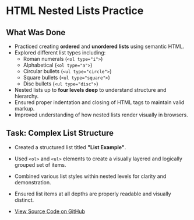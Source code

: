 # HTML Nested Lists Practice

## What Was Done

- Practiced creating **ordered** and **unordered lists** using semantic HTML.
- Explored different list types including:
  - Roman numerals (`<ol type="i">`)
  - Alphabetical (`<ol type="a">`)
  - Circular bullets (`<ul type="circle">`)
  - Square bullets (`<ul type="square">`)
  - Disc bullets (`<ul type="disc">`)
- Nested lists up to **four levels deep** to understand structure and hierarchy.
- Ensured proper indentation and closing of HTML tags to maintain valid markup.
- Improved understanding of how nested lists render visually in browsers.

## Task: Complex List Structure

- Created a structured list titled **"List Example"**.
- Used `<ol>` and `<ul>` elements to create a visually layered and logically grouped set of items.
- Combined various list styles within nested levels for clarity and demonstration.
- Ensured list items at all depths are properly readable and visually distinct.

- [View Source Code on GitHub](html-nested-lists-demo.html)